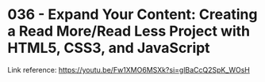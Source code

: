 # 036 - Expand Your Content: Creating a Read More/Read Less Project with HTML5, CSS3, and JavaScript

Link reference: https://youtu.be/Fw1XMO6MSXk?si=glBaCcQ2SpK_WOsH
